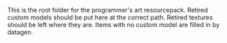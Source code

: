 This is the root folder for the programmer's art resourcepack.
Retired custom models should be put here at the correct path.
Retired textures should be left where they are.
Items with no custom model are filled in by datagen.